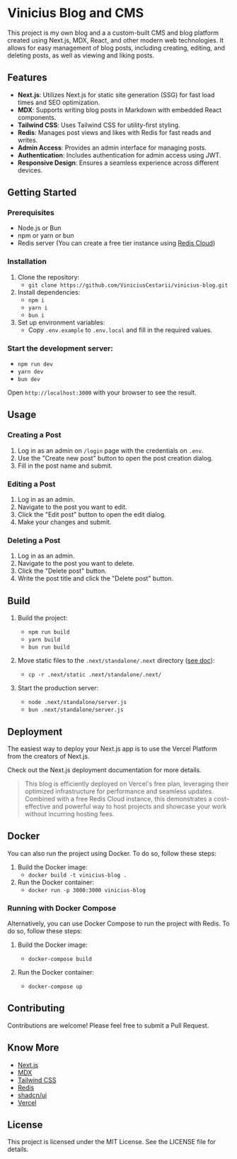 # Vinicius Blog and CMS

This project is my own blog and a a custom-built CMS and blog platform created using Next.js, MDX, React, and other modern web technologies. It allows for easy management of blog posts, including creating, editing, and deleting posts, as well as viewing and liking posts.

## Features

- **Next.js**: Utilizes Next.js for static site generation (SSG) for fast load times and SEO optimization.
- **MDX**: Supports writing blog posts in Markdown with embedded React components.
- **Tailwind CSS**: Uses Tailwind CSS for utility-first styling.
- **Redis**: Manages post views and likes with Redis for fast reads and writes.
- **Admin Access**: Provides an admin interface for managing posts.
- **Authentication**: Includes authentication for admin access using JWT.
- **Responsive Design**: Ensures a seamless experience across different devices.

## Getting Started

### Prerequisites

- Node.js or Bun
- npm or yarn or bun
- Redis server (You can create a free tier instance using [Redis Cloud](https://redis.io/try-free/))

### Installation

1. Clone the repository:
   - `git clone https://github.com/ViniciusCestarii/vinicius-blog.git`
3. Install dependencies:
   - `npm i`
   - `yarn i`
   - `bun i`
5. Set up environment variables:
   - Copy `.env.example` to `.env.local` and fill in the required values.

### Start the development server:
- `npm run dev`
- `yarn dev`
- `bun dev`

Open `http://localhost:3000` with your browser to see the result.

## Usage

### Creating a Post

1. Log in as an admin on `/login` page with the credentials on `.env`.
2. Use the "Create new post" button to open the post creation dialog.
3. Fill in the post name and submit.

### Editing a Post

1. Log in as an admin.
2. Navigate to the post you want to edit.
3. Click the "Edit post" button to open the edit dialog.
4. Make your changes and submit.

### Deleting a Post

1. Log in as an admin.
2. Navigate to the post you want to delete.
3. Click the "Delete post" button.
4. Write the post title and click the "Delete post" button.

## Build

1. Build the project:
   - `npm run build`
   - `yarn build`
   - `bun run build`

2. Move static files to the `.next/standalone/.next` directory ([see doc](https://nextjs.org/docs/app/api-reference/config/next-config-js/output#automatically-copying-traced-files)):
   - `cp -r .next/static .next/standalone/.next/`

3. Start the production server:
   - `node .next/standalone/server.js`
   - `bun .next/standalone/server.js`

## Deployment

The easiest way to deploy your Next.js app is to use the Vercel Platform from the creators of Next.js.

Check out the Next.js deployment documentation for more details.

> This blog is efficiently deployed on Vercel's free plan, leveraging their optimized infrastructure for performance and seamless updates. Combined with a free Redis Cloud instance, this demonstrates a cost-effective and powerful way to host projects and showcase your work without incurring hosting fees.

## Docker

You can also run the project using Docker. To do so, follow these steps:

1. Build the Docker image:
   - `docker build -t vinicius-blog .`
2. Run the Docker container:
   - `docker run -p 3000:3000 vinicius-blog`

### Running with Docker Compose

Alternatively, you can use Docker Compose to run the project with Redis. To do so, follow these steps:

1. Build the Docker image:
   - `docker-compose build`

2. Run the Docker container:
   - `docker-compose up`

## Contributing

Contributions are welcome! Please feel free to submit a Pull Request.

## Know More

- [Next.js](https://nextjs.org/)
- [MDX](https://mdxjs.com/)
- [Tailwind CSS](https://tailwindcss.com/)
- [Redis](https://redis.io/)
- [shadcn/ui](https://ui.shadcn.com/)
- [Vercel](https://vercel.com/)

## License

This project is licensed under the MIT License. See the LICENSE file for details.
